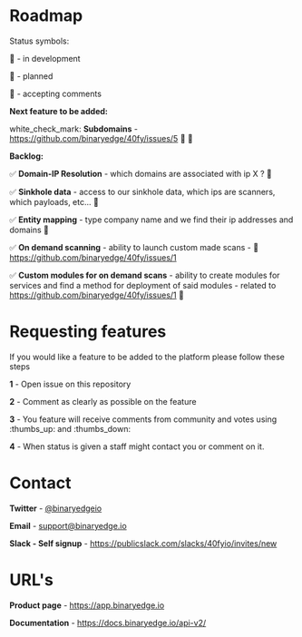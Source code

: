 # Roadmap

Status symbols:

:green_book: - in development

:blue_book: - planned

:orange_book: - accepting comments

**Next feature to be added:**

white_check_mark: **Subdomains** - https://github.com/binaryedge/40fy/issues/5 :orange_book: :green_book:


**Backlog:**

:white_check_mark: **Domain-IP Resolution** - which domains are associated with ip X ? :green_book:

:white_check_mark: **Sinkhole data** - access to our sinkhole data, which ips are scanners, which payloads, etc... :green_book:

:white_check_mark: **Entity mapping** - type company name and we find their ip addresses and domains :blue_book:

:white_check_mark: **On demand scanning** - ability to launch custom made scans - :orange_book: https://github.com/binaryedge/40fy/issues/1

:white_check_mark: **Custom modules for on demand scans** - ability to create modules for services and find a method for deployment of said modules - related to https://github.com/binaryedge/40fy/issues/1 :orange_book:

# Requesting features

If you would like a feature to be added to the platform please follow these steps

**1** - Open issue on this repository

**2** - Comment as clearly as possible on the feature

**3** - You feature will receive comments from community and votes using :thumbs_up: and :thumbs_down:

**4** - When status is given a staff might contact you or comment on it.


# Contact 

**Twitter** - [@binaryedgeio](https://www.twitter.com/binaryedgeio)  

**Email** - support@binaryedge.io

**Slack - Self signup** - https://publicslack.com/slacks/40fyio/invites/new

# URL's

**Product page** - https://app.binaryedge.io

**Documentation** - https://docs.binaryedge.io/api-v2/
